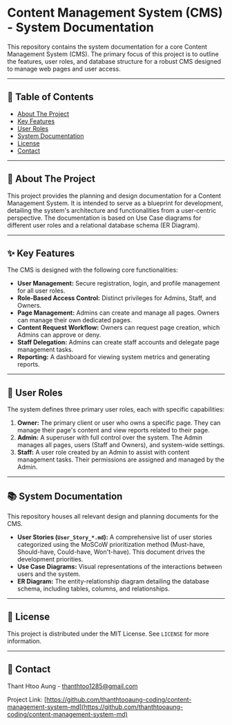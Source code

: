 # Content Management System (CMS) - System Documentation

This repository contains the system documentation for a core Content Management System (CMS). The primary focus of this project is to outline the features, user roles, and database structure for a robust CMS designed to manage web pages and user access.

---

## 📖 Table of Contents

* [About The Project](#-about-the-project)
* [Key Features](#-key-features)
* [User Roles](#-user-roles)
* [System Documentation](#-system-documentation)
* [License](#-license)
* [Contact](#-contact)

---

## 🌟 About The Project

This project provides the planning and design documentation for a Content Management System. It is intended to serve as a blueprint for development, detailing the system's architecture and functionalities from a user-centric perspective. The documentation is based on Use Case diagrams for different user roles and a relational database schema (ER Diagram).

---

## ✨ Key Features

The CMS is designed with the following core functionalities:

* **User Management:** Secure registration, login, and profile management for all user roles.
* **Role-Based Access Control:** Distinct privileges for Admins, Staff, and Owners.
* **Page Management:** Admins can create and manage all pages. Owners can manage their own dedicated pages.
* **Content Request Workflow:** Owners can request page creation, which Admins can approve or deny.
* **Staff Delegation:** Admins can create staff accounts and delegate page management tasks.
* **Reporting:** A dashboard for viewing system metrics and generating reports.

---

## 👥 User Roles

The system defines three primary user roles, each with specific capabilities:

1.  **Owner:** The primary client or user who owns a specific page. They can manage their page's content and view reports related to their page.
2.  **Admin:** A superuser with full control over the system. The Admin manages all pages, users (Staff and Owners), and system-wide settings.
3.  **Staff:** A user role created by an Admin to assist with content management tasks. Their permissions are assigned and managed by the Admin.

---

## 📚 System Documentation

This repository houses all relevant design and planning documents for the CMS.

* **User Stories (`User_Story_*.md`):** A comprehensive list of user stories categorized using the MoSCoW prioritization method (Must-have, Should-have, Could-have, Won't-have). This document drives the development priorities.
* **Use Case Diagrams:** Visual representations of the interactions between users and the system.
* **ER Diagram:** The entity-relationship diagram detailing the database schema, including tables, columns, and relationships.

---

## 📄 License

This project is distributed under the MIT License. See `LICENSE` for more information.

---

## 📧 Contact

Thant Htoo Aung - [thanthtoo1285@gmail.com](mailto:thanthtoo1285@gmail.com)

Project Link: [https://github.com/thanthtooaung-coding/content-management-system-md](https://github.com/thanthtooaung-coding/content-management-system-md)
